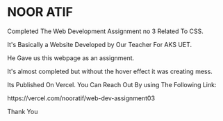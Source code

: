 <h1>NOOR ATIF</h1>
<p> Completed The Web Development Assignment no 3 Related To CSS. </p>
<p> It's Basically a Website Developed by Our Teacher For AKS UET. </p>
<p> He Gave us this webpage as an assignment. </p>
<p> It's almost completed but without the hover effect it was creating mess. </p>
<p> Its Published On Vercel. You Can Reach Out By using The Following Link: <p/>
https://vercel.com/nooratif/web-dev-assignment03
<p> Thank You </p> 
